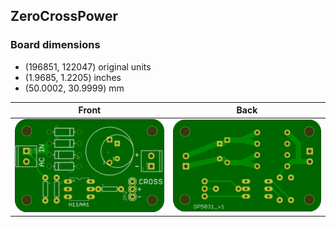 ## ZeroCrossPower 


### Board dimensions

* (196851, 122047) original units
* (1.9685, 1.2205) inches
* (50.0002, 30.9999) mm



| Front | Back |
| --- | --- |
| ![Front](ZeroCrossPower.png) | ![Back](ZeroCrossPower_back.png) |


